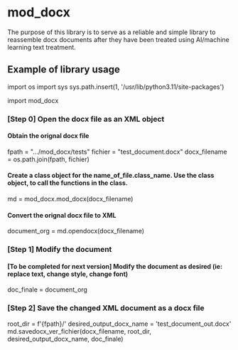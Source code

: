 # mod_docx
The purpose of this library is to serve as a reliable and simple library to reassemble docx documents after they have been treated using AI/machine learning text treatment.

## Example of library usage
import os
import sys
sys.path.insert(1, '/usr/lib/python3.11/site-packages')

import mod_docx


### [Step 0] Open the docx file as an XML object
#### Obtain the orignal docx file
fpath = ".../mod_docx/tests"
fichier = "test_document.docx"
docx_filename = os.path.join(fpath, fichier)
        
#### Create a class object for the name_of_file.class_name. Use the class object, to call the functions in the class.
md = mod_docx.mod_docx(docx_filename)

#### Convert the orignal docx file to XML
document_org = md.opendocx(docx_filename)


### [Step 1] Modify the document
#### [To be completed for next version] Modify the document as desired (ie: replace text, change style, change font)
doc_finale = document_org

### [Step 2] Save the changed XML document as a docx file
root_dir = f'{fpath}/'
desired_output_docx_name = 'test_document_out.docx'
md.savedocx_ver_fichier(docx_filename, root_dir, desired_output_docx_name, doc_finale)
